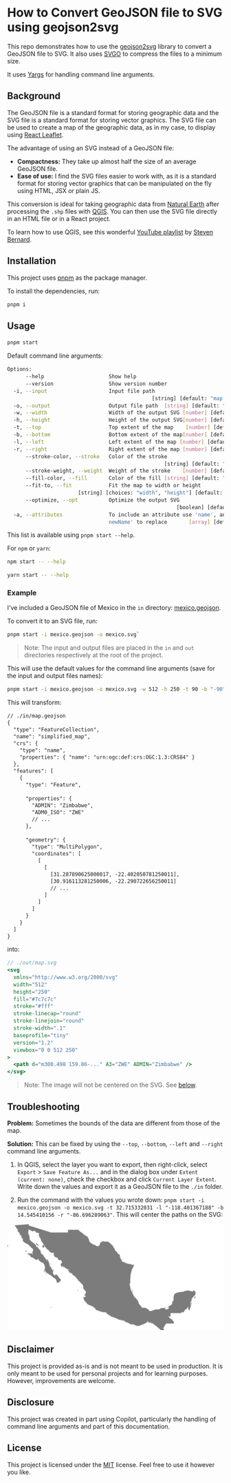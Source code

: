 # How to Convert GeoJSON file to SVG using geojson2svg

This repo demonstrates how to use the [geojson2svg](https://github.com/gagan-bansal/geojson2svg/) library to convert a GeoJSON file to SVG. It also uses [SVGO](https://github.com/svg/svgo) to compress the files to a minimum size.

It uses [Yargs](https://yargs.js.org/) for handling command line arguments.

## Background

The GeoJSON file is a standard format for storing geographic data and the SVG file is a standard format for storing vector graphics. The SVG file can be used to create a map of the geographic data, as in my case, to display using [React Leaflet](https://react-leaflet.js.org/).

The advantage of using an SVG instead of a GeoJSON file:

- **Compactness:** They take up almost half the size of an average GeoJSON file.
- **Ease of use:** I find the SVG files easier to work with, as it is a standard format for storing vector graphics that can be manipulated on the fly using HTML, JSX or plain JS.

This conversion is ideal for taking geographic data from [Natural Earth](https://www.naturalearthdata.com/) after processing the `.shp` files with [QGIS](https://qgis.org/). You can then use the SVG file directly in an HTML file or in a React project.

To learn how to use QGIS, see this wonderful [YouTube playlist](https://www.youtube.com/playlist?list=PL7HotvlLKHCs9nD1fFUjSOsZrsnctyV2R) by [Steven Bernard](https://www.youtube.com/@stevenbernard3505).

## Installation

This project uses [pnpm](https://pnpm.io/) as the package manager.

To install the dependencies, run:

```bash
pnpm i
```

## Usage

```bash
pnpm start
```

Default command line arguments:

```bash
Options:
      --help                     Show help                             [boolean]
      --version                  Show version number                   [boolean]
  -i, --input                    Input file path
                                               [string] [default: "map.geojson"]
  -o, --output                   Output file path  [string] [default: "map.svg"]
  -w, --width                    Width of the output SVG [number] [default: 512]
  -h, --height                   Height of the output SVG[number] [default: 250]
  -t, --top                      Top extent of the map    [number] [default: 90]
  -b, --bottom                   Bottom extent of the map[number] [default: -90]
  -l, --left                     Left extent of the map [number] [default: -180]
  -r, --right                    Right extent of the map [number] [default: 180]
      --stroke-color, --stroke   Color of the stroke
                                                   [string] [default: "#ffffff"]
      --stroke-weight, --weight  Weight of the stroke    [number] [default: 0.1]
      --fill-color, --fill       Color of the fill [string] [default: "#7c7c7c"]
      --fit-to, --fit            Fit the map to width or height
                       [string] [choices: "width", "height"] [default: "height"]
      --optimize, --opt          Optimize the output SVG
                                                       [boolean] [default: true]
  -a, --attributes               To include an attribute use 'name', and 'name
                                 newName' to replace       [array] [default: []]
```

This list is available using `pnpm start --help`.

For `npm` or `yarn`:

```bash
npm start -- --help
```

```bash
yarn start -- --help
```

### Example

I've included a GeoJSON file of Mexico in the `in` directory: [mexico.geojson](/in/mexico.geojson).

To convert it to an SVG file, run:

```bash
pnpm start -i mexico.geojson -o mexico.svg`
```

> Note: The input and output files are placed in the `in` and `out` directories respectively at the root of the project.

This will use the default values for the command line arguments (save for the input and output files names):

```bash
pnpm start -i mexico.geojson -o mexico.svg -w 512 -h 250 -t 90 -b "-90" -l "-180" -r 180 --stroke-color "#ffffff" --stroke-weight 0.1 --fill-color "#7c7c7c" --fit-to height --optimize true -a "properties.ADMIN" "properties.ADM0_A3 A3"
```

This will transform:

```jsonc
// ./in/map.geojson
{
  "type": "FeatureCollection",
  "name": "simplified_map",
  "crs": {
    "type": "name",
    "properties": { "name": "urn:ogc:def:crs:OGC:1.3:CRS84" }
  },
  "features": [
    {
      "type": "Feature",

      "properties": {
        "ADMIN": "Zimbabwe",
        "ADM0_ISO": "ZWE"
        // ...
      },

      "geometry": {
        "type": "MultiPolygon",
        "coordinates": [
          [
            [
              [31.287890625000017, -22.402050781250011],
              [30.916113281250006, -22.290722656250011]
              // ...
            ]
          ]
        ]
      }
    }
  ]
}
```

into:

```jsx
// ./out/map.svg
<svg
  xmlns="http://www.w3.org/2000/svg"
  width="512"
  height="250"
  fill="#7c7c7c"
  stroke="#fff"
  stroke-linecap="round"
  stroke-linejoin="round"
  stroke-width=".1"
  baseprofile="tiny"
  version="1.2"
  viewbox="0 0 512 250"
>
  <path d="m300.498 159.86-..." A3="ZWE" ADMIN="Zimbabwe" />
</svg>
```

> Note: The image will not be centered on the SVG. See [below](#troubleshooting).

## Troubleshooting

**Problem:** Sometimes the bounds of the data are different from those of the map.

**Solution:** This can be fixed by using the `--top`, `--bottom`, `--left` and `--right` command line arguments.

1. In QGIS, select the layer you want to export, then right-click, select `Export` > `Save Feature As...` and in the dialog box under `Extent (current: none)`, check the checkbox and click `Current Layer Extent`. Write down the values and export it as a GeoJSON file to the `./in` folder.

2. Run the command with the values you wrote down: `pnpm start -i mexico.geojson -o mexico.svg -t 32.715332031 -l "-118.401367188" -b 14.545410156 -r "-86.696289063"`. This will center the paths on the SVG:

![Mexico](/out/mexico.svg)

## Disclaimer

This project is provided as-is and is not meant to be used in production. It is only meant to be used for personal projects and for learning purposes. However, improvements are welcome.

## Disclosure

This project was created in part using Copilot, particularly the handling of command line arguments and part of this documentation.

## License

This project is licensed under the [MIT](https://choosealicense.com/licenses/mit/) license. Feel free to use it however you like.
